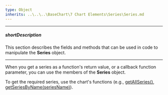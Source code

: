 ```yaml
---
type: Object
inherits: ..\..\..\BaseChart\7 Chart Elements\Series\Series.md
---
```

---
##### shortDescription
This section describes the fields and methods that can be used in code to manipulate the **Series** object.

---
When you get a series as a function's return value, or a callback function parameter, you can use the members of the **Series** object.

To get the required series, use the chart's functions (e.g., [getAllSeries()](/api-reference/20%20Data%20Visualization%20Widgets/dxPolarChart/3%20Methods/getAllSeries().md '/Documentation/ApiReference/Data_Visualization_Widgets/dxPolarChart/Methods/#getAllSeries'), [getSeriesByName(seriesName)](/api-reference/20%20Data%20Visualization%20Widgets/dxPolarChart/3%20Methods/getSeriesByName(seriesName).md '/Documentation/ApiReference/Data_Visualization_Widgets/dxPolarChart/Methods/#getSeriesByNameseriesName')).